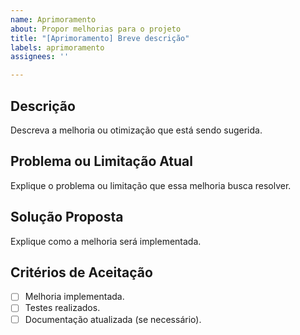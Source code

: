 ```yaml
---
name: Aprimoramento
about: Propor melhorias para o projeto
title: "[Aprimoramento] Breve descrição"
labels: aprimoramento
assignees: ''

---
```


## Descrição

Descreva a melhoria ou otimização que está sendo sugerida.

## Problema ou Limitação Atual

Explique o problema ou limitação que essa melhoria busca resolver.

## Solução Proposta

Explique como a melhoria será implementada.

## Critérios de Aceitação

- [ ] Melhoria implementada.
- [ ] Testes realizados.
- [ ] Documentação atualizada (se necessário).
